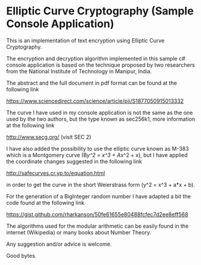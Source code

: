 # Elliptic Curve Cryptography (Sample Console Application)

This is an implementation of text encryption using Elliptic Curve Cryptography.

The encryption and decryption algorithm implemented in this sample c# console application is based on the technique proposed by two researchers from the National Institute of Technology in Manipur, India.

The abstract and the full document in pdf format can be found at the following link

https://www.sciencedirect.com/science/article/pii/S1877050915013332

The curve I have used in my console application is not the same as the one used by the two authors, but the type known as sec256k1, more information at the following link

http://www.secg.org/ (visit SEC 2)

I have also added the possibility to use the elliptic curve known as M-383 which is a Montgomery curve (B*y^2 = x^3 + A*x^2 + x), but I have applied the coordinate changes suggested in the following link

http://safecurves.cr.yp.to/equation.html

in order to get the curve in the short Weierstrass form (y^2 = x^3 + a*x + b).

For the generation of a BigInteger random number I have adapted a bit the code found at the following link

https://gist.github.com/rharkanson/50fe61655e80488fcfec7d2ee8eff568

The algorithms used for the modular arithmetic can be easily found in the internet (Wikipedia) or many books about Number Theory.

Any suggestion and/or advice is welcome.

Good bytes.
